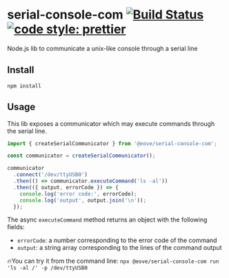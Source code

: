 # serial-console-com [![Build Status](https://www.travis-ci.org/eove/serial-console-com.svg?branch=master)](https://www.travis-ci.org/eove/serial-console-com) [![code style: prettier](https://img.shields.io/badge/code_style-prettier-ff69b4.svg?style=flat-square)](https://github.com/prettier/prettier)

Node.js lib to communicate a unix-like console through a serial line

## Install

`npm install`

## Usage

This lib exposes a communicator which may execute commands through the serial line.

```js
import { createSerialCommunicator } from '@eove/serial-console-com';

const communicator = createSerialCommunicator();

communicator
  .connect('/dev/ttyUSB0')
  .then(() => communicator.executeCommand('ls -al'))
  .then(({ output, errorCode }) => {
    console.log('error code:', errorCode);
    console.log('output', output.join('\n'));
  });
```

The async `executeCommand` method returns an object with the following fields:

- `errorCode`: a number corresponding to the error code of the command
- `output`: a string array corresponding to the lines of the command output

🔥You can try it from the command line: `npx @eove/serial-console-com run 'ls -al /' -p /dev/ttyUSB0`

